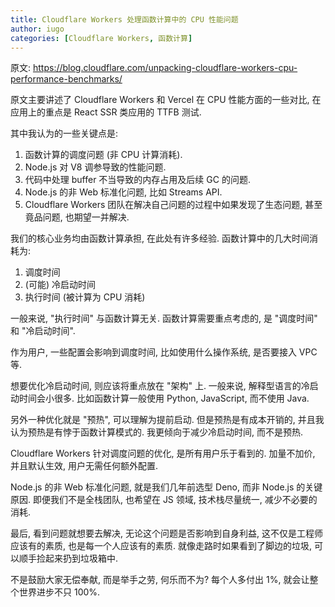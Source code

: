```yaml
---
title: Cloudflare Workers 处理函数计算中的 CPU 性能问题
author: iugo
categories: [Cloudflare Workers, 函数计算]
---
```


原文:
<https://blog.cloudflare.com/unpacking-cloudflare-workers-cpu-performance-benchmarks/>

原文主要讲述了 Cloudflare Workers 和 Vercel 在 CPU 性能方面的一些对比,
在应用上的重点是 React SSR 类应用的 TTFB 测试.

其中我认为的一些关键点是:

1. 函数计算的调度问题 (非 CPU 计算消耗).
2. Node.js 对 V8 调参导致的性能问题.
3. 代码中处理 buffer 不当导致的内存占用及后续 GC 的问题.
4. Node.js 的非 Web 标准化问题, 比如 Streams API.
5. Cloudflare Workers 团队在解决自己问题的过程中如果发现了生态问题, 甚至竟品问题,
   也期望一并解决.

我们的核心业务均由函数计算承担, 在此处有许多经验. 函数计算中的几大时间消耗为:

1. 调度时间
2. (可能) 冷启动时间
3. 执行时间 (被计算为 CPU 消耗)

一般来说, "执行时间" 与函数计算无关. 函数计算需要重点考虑的, 是 "调度时间" 和
"冷启动时间".

作为用户, 一些配置会影响到调度时间, 比如使用什么操作系统, 是否要接入 VPC 等.

想要优化冷启动时间, 则应该将重点放在 "架构" 上. 一般来说, 解释型语言的冷启动时间会小很多.
比如函数计算一般使用 Python, JavaScript, 而不使用 Java.

另外一种优化就是 "预热", 可以理解为提前启动. 但是预热是有成本开销的,
并且我认为预热是有悖于函数计算模式的. 我更倾向于减少冷启动时间, 而不是预热.

Cloudflare Workers 针对调度问题的优化, 是所有用户乐于看到的. 加量不加价,
并且默认生效, 用户无需任何额外配置.

Node.js 的非 Web 标准化问题, 就是我们几年前选型 Deno, 而非 Node.js 的关键原因.
即便我们不是全栈团队, 也希望在 JS 领域, 技术栈尽量统一, 减少不必要的消耗.

最后, 看到问题就想要去解决, 无论这个问题是否影响到自身利益,
这不仅是工程师应该有的素质, 也是每一个人应该有的素质.
就像走路时如果看到了脚边的垃圾, 可以顺手捡起来扔到垃圾箱中.

不是鼓励大家无偿奉献, 而是举手之劳, 何乐而不为?
每个人多付出 1%, 就会让整个世界进步不只 100%.

